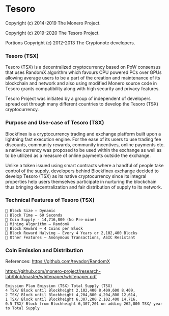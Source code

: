 # Tesoro

Copyright (c) 2014-2019 The Monero Project.

Copyright (c) 2019-2020 The Tesoro Project.

Portions Copyright (c) 2012-2013 The Cryptonote developers.



### Tesoro (TSX)

Tesoro (TSX) is a decentralized cryptocurrency based on PoW consensus that uses RandomX
algorithm which favours CPU powered PCs over GPUs allowing average users to be a part of the
creation and maintenance of its blockchain and network and also using modified Monero source
code in Tesoro grants compatibility along with high security and privacy features.

Tesoro Project was initiated by a group of independent of developers spread out through many
different countries to develop the Tesoro (TSX) cryptocurrency.

### Purpose and Use-case of Tesoro (TSX)

Blockfinex is a cryptocurrency trading and exchange platform built upon a lightning fast execution
engine. For the ease of its users to use trading fee discounts, community rewards, community
incentives, online payments etc. a native currency was proposed to be used within the exchange as
well as to be utilized as a measure of online payments outside the exchange.

Unlike a token issued using smart contracts where a handful of people take control of the supply,
developers behind Blockfinex exchange decided to develop Tesoro (TSX) as its native
cryptocurrency since its integral properties help users themselves participate in nurturing the
blockchain thus bringing decentralization and fair distribution of supply to its network.

### Technical Features of Tesoro (TSX)

```
 Block Size – Dynamic
 Block Time – 60 Seconds
 Coin Supply - 14,716,800 (No Pre-mine)
 Mining Algorithm – RandomX
 Block Reward – 4 Coins per Block
 Block Reward Halving – Every 4 Years or 2,102,400 Blocks
 Other Features – Anonymous Transactions, ASIC Resistant
```
### Coin Emission and Distribution

References: https://github.com/tevador/RandomX

https://github.com/monero-project/research-lab/blob/master/whitepaper/whitepaper.pdf

```
Emission Plan Emission (TSX) Total Supply (TSX)
4 TSX/ Block until Blockheight 2,102,400 8,409,600 8,409,
2 TSX/ Block until Blockheight 4,204,800 4,204,800 12,614,
1 TSX/ Block until Blockheight 6,307,200 2,102,400 14,716,
0.5 TSX/ Block from Blockheight 6,307,201 on adding 262,800 TSX/ year to Total Supply
```



